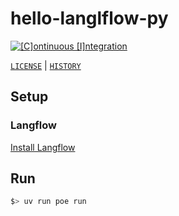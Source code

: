 # hello-langlflow-py

[![[C]ontinuous [I]ntegration](https://github.com/percebus/hello-langflow-py/actions/workflows/always.yml/badge.svg)](https://github.com/percebus/hello-langflow-py/actions/workflows/always.yml)

[`LICENSE`](./LICENSE.md) | [`HISTORY`](./HISTORY.md)

## Setup

### Langflow

[Install Langflow](https://docs.langflow.org/get-started-installation)

## Run

```bash
$> uv run poe run
```
